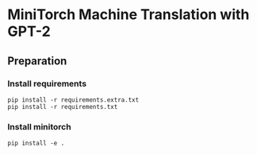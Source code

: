 # MiniTorch Machine Translation with GPT-2

## Preparation

### Install requirements
```
pip install -r requirements.extra.txt
pip install -r requirements.txt
```

### Install minitorch
```
pip install -e .
```

